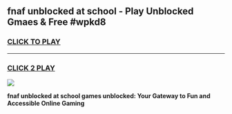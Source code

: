 
## fnaf unblocked at school - Play Unblocked Gmaes & Free #wpkd8
<h3>
<a href="https://news.freeplayer.one?title=fnaf_unblocked_at_school&ref=26F">CLICK TO PLAY</a></h3>
<hr>

<h3>
<a href="https://news.freeplayer.one?title=fnaf_unblocked_at_school&ref=26F">CLICK 2 PLAY</a>
  
</h3>

<a href="https://news.freeplayer.one?title=fnaf_unblocked_at_school&ref=26F/"><img src="https://clearcache.store/games.png"></a>


**fnaf unblocked at school games unblocked: Your Gateway to Fun and Accessible Online Gaming**
